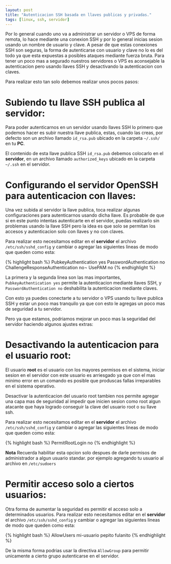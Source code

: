 ```yaml
---
layout: post
title: "Autenticacion SSH basada en llaves publicas y privadas."
tags: [linux, ssh, servidor]
---
```


Por lo general cuando uno va a administrar un servidor o VPS de forma remota,
lo hace mediante una conexion SSH y por lo general inicias sesion usando un nombre
de usuario y clave. A pesar de que estas conexiones SSH son seguras, la forma de
autenticarse con usuario y clave no lo es del todo ya que esta expuestas a posibles
ataques mediante fuerza bruta. Para tener un poco mas a segurado nuestros servidores 
o VPS es aconsejable la autenticacion pero usando llaves SSH y desactivando la
autenticacion con claves.

<!-- more -->

Para realizar esto tan solo debemos realizar unos pocos pasos:

# Subiendo tu llave SSH publica al servidor:

Para poder autenticarnos en un servidor usando llaves SSH lo primero que podemos
hacer es subir nuestra llave publica, estas, cuando las creas, por defecto son 
un archivo llamado `id_rsa.pub` ubicado en la carpeta `~/.ssh/` en tu **PC**.

El contenido de esta llave publica SSH `id_rsa.pub` debemos colocarlo en el
**servidor**, en un archivo llamado `authorized_keys` ubicado en la carpeta `~/.ssh`
en el servidor.

# Configurando el servidor OpenSSH para autenticacion con llaves:

Una vez subida al servidor la llave publica, toca realizar algunas configuraciones
para autenticarnos usando dicha llave. Es probable de que si en este punto intentas
autenticarte en el servidor, puedas realizarlo sin problemas usando la llave SSH
pero la idea es que solo se permitan los accesos y autenticacion solo con llaves 
y no con claves.

Para realizar esto necesitamos editar en el **servidor** el archivo 
`/etc/ssh/sshd_config` y cambiar o agregar las siguientes lineas de modo que 
queden como esta:


{% highlight bash %}
PubkeyAuthentication yes
PasswordAuthentication no
ChallengeResponseAuthentication no¬
UsePAM no
{% endhighlight %}


La primera y la segunda linea son las mas importantes, `PubkeyAuthentication yes`
permite la autenticacion mediante llaves SSH, y `PasswordAuthentication no` 
deshabilita la autenticacion mediante claves.

Con esto ya puedes conectarte a tu servidor o VPS usando tu llave publica SSH
y estar un poco mas tranquilo ya que con esto le agregas un poco mas de seguridad
a tu servidor. 

Pero ya que estamos, podriamos mejorar un poco mas la seguridad del servidor
haciendo algunos ajustes extras:

# Desactivando la autenticacion para el usuario root:

El usuario **root** es el usuario con los mayores permisos en el sistema, iniciar
sesion en el servidor con este usuario es arriesgado ya que con el mas minimo error
en un comando es posible que produscas fallas irreparables en el sistema operativo.

Desactivar la autenticacion del usuario root tambien nos permite agregar una capa
mas de seguridad al impedir que inicien sesion como root algun atacante que haya
logrado conseguir la clave del usuario root o su llave ssh.

Para realizar esto necesitamos editar en el **servidor** el archivo 
`/etc/ssh/sshd_config` y cambiar o agregar las siguientes lineas de modo que 
queden como esta:

{% highlight bash %}
PermitRootLogin no
{% endhighlight %}

**Nota** Recuerda habilitar esta opcion solo despues de darle permisos de
administrador a algun usuario standar. por ejemplo agregando tu usuario al archivo
en `/etc/sudoers`

# Permitir acceso solo a ciertos usuarios:

Otra forma de aumentar la seguridad es permitir el acceso solo a determinados 
usuarios. Para realizar esto necesitamos editar en el **servidor** el archivo 
`/etc/ssh/sshd_config` y cambiar o agregar las siguientes lineas de modo que 
queden como esta:

{% highlight bash %}
AllowUsers mi-usuario pepito fulanito
{% endhighlight %}

De la misma forma podrias usar la directiva `AllowGroup` para permitir unicamente
a cierto grupo autenticarse en el servidor.
